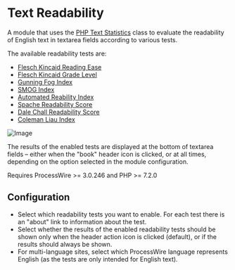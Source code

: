 # Text Readability

A module that uses the [PHP Text Statistics](https://github.com/DaveChild/Text-Statistics) class to evaluate the readability of English text in textarea fields according to various tests.

The available readability tests are:

* [Flesch Kincaid Reading Ease](https://readable.com/readability/flesch-reading-ease-flesch-kincaid-grade-level/)
* [Flesch Kincaid Grade Level](https://readable.com/readability/flesch-reading-ease-flesch-kincaid-grade-level/)
* [Gunning Fog Index](https://readable.com/readability/gunning-fog-index/)
* [SMOG Index](https://readable.com/readability/smog-index/)
* [Automated Reability Index](https://readable.com/readability/automated-readability-index/)
* [Spache Readability Score](https://readable.com/readability/spache-readability-formula/)
* [Dale Chall Readability Score](https://readable.com/readability/new-dale-chall-readability-formula/)
* [Coleman Liau Index](https://readable.com/readability/coleman-liau-readability-index/)

![Image](https://github.com/user-attachments/assets/ab9640a5-87dc-4929-87d5-44719f1db235)

The results of the enabled tests are displayed at the bottom of textarea fields – either when the "book" header icon is clicked, or at all times, depending on the option selected in the module configuration.

Requires ProcessWire >= 3.0.246 and PHP >= 7.2.0

## Configuration

* Select which readability tests you want to enable. For each test there is an "about" link to information about the test.
* Select whether the results of the enabled readability tests should be shown only when the header action icon is clicked (default), or if the results should always be shown.
* For multi-language sites, select which ProcessWire language represents English (as the tests are only intended for English text).
